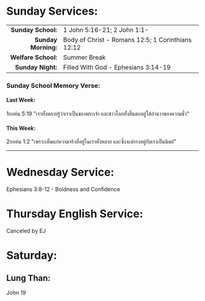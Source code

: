 # Sunday Services:

| | |
| --:|:-- |
| **Sunday School:**  |	1 John 5:16-21; 2 John 1:1-
| **Sunday Morning:** |	Body of Christ - Romans 12:5; 1 Corinthians 12:12
| **Welfare School:** |	Summer Break
| **Sunday Night:**   | Filled With God - Ephesians 3:14-19

### Sunday School Memory Verse:
#### Last Week: 

1ยอห์น 5:19 "เราทั้งหลายรู้ว่าเราเป็นของพระเจ้า และชาวโลกทั้งสิ้นตกอยู่ใต้อำนาจของความชั่ว"

#### This Week:

2ยอห์น 1:2 "เพราะเห็นแก่ความจริงที่อยู่ในเราทั้งหลาย และซึ่งจะดำรงอยู่กับเราเป็นนิตย์"

---
# Wednesday Service:

Ephesians 3:8-12 - Boldness and Confidence

# Thursday English Service:

Canceled by EJ

# Saturday:

## Lung Than:

John 19